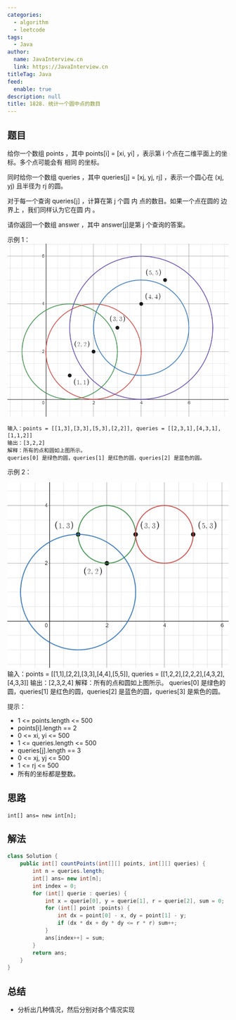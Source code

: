```yaml
---
categories: 
  - algorithm
  - leetcode
tags: 
  - Java
author: 
  name: JavaInterview.cn
  link: https://JavaInterview.cn
titleTag: Java
feed: 
  enable: true
description: null
title: 1828. 统计一个圆中点的数目
---
```


## 题目

给你一个数组 points ，其中 points[i] = [xi, yi] ，表示第 i 个点在二维平面上的坐标。多个点可能会有 相同 的坐标。

同时给你一个数组 queries ，其中 queries[j] = [xj, yj, rj] ，表示一个圆心在 (xj, yj) 且半径为 rj 的圆。

对于每一个查询 queries[j] ，计算在第 j 个圆 内 点的数目。如果一个点在圆的 边界上 ，我们同样认为它在圆 内 。

请你返回一个数组 answer ，其中 answer[j]是第 j 个查询的答案。



示例 1：
![chrome_2021-03-25_22-42-07.png](../../../media/pictures/leetcode/chrome_2021-03-25_22-42-07.png)

    输入：points = [[1,3],[3,3],[5,3],[2,2]], queries = [[2,3,1],[4,3,1],[1,1,2]]
    输出：[3,2,2]
    解释：所有的点和圆如上图所示。
    queries[0] 是绿色的圆，queries[1] 是红色的圆，queries[2] 是蓝色的圆。
示例 2：

![chrome_2021-03-25_22-34-16.png](../../../media/pictures/leetcode/chrome_2021-03-25_22-34-16.png)
    输入：points = [[1,1],[2,2],[3,3],[4,4],[5,5]], queries = [[1,2,2],[2,2,2],[4,3,2],[4,3,3]]
    输出：[2,3,2,4]
    解释：所有的点和圆如上图所示。
    queries[0] 是绿色的圆，queries[1] 是红色的圆，queries[2] 是蓝色的圆，queries[3] 是紫色的圆。


提示：

* 1 <= points.length <= 500
* points[i].length == 2
* 0 <= x​​​​​​i, y​​​​​​i <= 500
* 1 <= queries.length <= 500
* queries[j].length == 3
* 0 <= xj, yj <= 500
* 1 <= rj <= 500
* 所有的坐标都是整数。

## 思路

    int[] ans= new int[n];

## 解法
```java
class Solution {
    public int[] countPoints(int[][] points, int[][] queries) {
        int n = queries.length;
        int[] ans= new int[n];
        int index = 0;
        for (int[] querie : queries) {
            int x = querie[0], y = querie[1], r = querie[2], sum = 0;
            for (int[] point :points) {
                int dx = point[0] - x, dy = point[1] - y;
                if (dx * dx + dy * dy <= r * r) sum++;
            }
            ans[index++] = sum;
        }
        return ans;
    }
}

```

## 总结

- 分析出几种情况，然后分别对各个情况实现 
